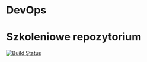 # DevOps
# Szkoleniowe repozytorium
[![Build Status](https://travis-ci.org/tsawka/DevOps.svg?branch=master)](https://travis-ci.org/tsawka/DevOps)
